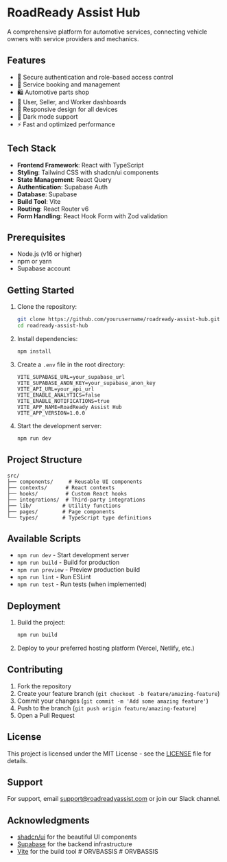 # RoadReady Assist Hub

A comprehensive platform for automotive services, connecting vehicle owners with service providers and mechanics.

## Features

- 🔐 Secure authentication and role-based access control
- 🚗 Service booking and management
- 🛍️ Automotive parts shop
- 👥 User, Seller, and Worker dashboards
- 📱 Responsive design for all devices
- 🌙 Dark mode support
- ⚡ Fast and optimized performance

## Tech Stack

- **Frontend Framework**: React with TypeScript
- **Styling**: Tailwind CSS with shadcn/ui components
- **State Management**: React Query
- **Authentication**: Supabase Auth
- **Database**: Supabase
- **Build Tool**: Vite
- **Routing**: React Router v6
- **Form Handling**: React Hook Form with Zod validation

## Prerequisites

- Node.js (v16 or higher)
- npm or yarn
- Supabase account

## Getting Started

1. Clone the repository:
   ```bash
   git clone https://github.com/yourusername/roadready-assist-hub.git
   cd roadready-assist-hub
   ```

2. Install dependencies:
   ```bash
   npm install
   ```

3. Create a `.env` file in the root directory:
   ```env
   VITE_SUPABASE_URL=your_supabase_url
   VITE_SUPABASE_ANON_KEY=your_supabase_anon_key
   VITE_API_URL=your_api_url
   VITE_ENABLE_ANALYTICS=false
   VITE_ENABLE_NOTIFICATIONS=true
   VITE_APP_NAME=RoadReady Assist Hub
   VITE_APP_VERSION=1.0.0
   ```

4. Start the development server:
   ```bash
   npm run dev
   ```

## Project Structure

```
src/
├── components/     # Reusable UI components
├── contexts/      # React contexts
├── hooks/         # Custom React hooks
├── integrations/  # Third-party integrations
├── lib/          # Utility functions
├── pages/        # Page components
└── types/        # TypeScript type definitions
```

## Available Scripts

- `npm run dev` - Start development server
- `npm run build` - Build for production
- `npm run preview` - Preview production build
- `npm run lint` - Run ESLint
- `npm run test` - Run tests (when implemented)

## Deployment

1. Build the project:
   ```bash
   npm run build
   ```

2. Deploy to your preferred hosting platform (Vercel, Netlify, etc.)

## Contributing

1. Fork the repository
2. Create your feature branch (`git checkout -b feature/amazing-feature`)
3. Commit your changes (`git commit -m 'Add some amazing feature'`)
4. Push to the branch (`git push origin feature/amazing-feature`)
5. Open a Pull Request

## License

This project is licensed under the MIT License - see the [LICENSE](LICENSE) file for details.

## Support

For support, email support@roadreadyassist.com or join our Slack channel.

## Acknowledgments

- [shadcn/ui](https://ui.shadcn.com/) for the beautiful UI components
- [Supabase](https://supabase.com/) for the backend infrastructure
- [Vite](https://vitejs.dev/) for the build tool
#   O R V B A S S I S  
 #   O R V B A S S I S  
 